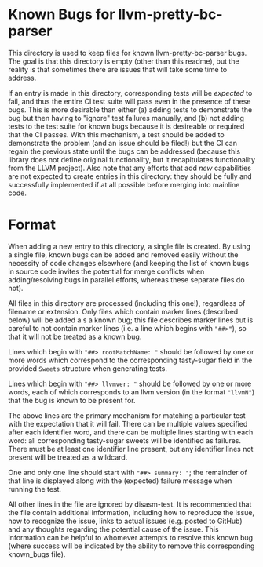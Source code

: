 # Known Bugs for llvm-pretty-bc-parser

This directory is used to keep files for known llvm-pretty-bc-parser bugs.  The
goal is that this directory is empty (other than this readme), but the reality is
that sometimes there are issues that will take some time to address.

If an entry is made in this directory, corresponding tests will be *expected* to
fail, and thus the entire CI test suite will pass even in the presence of these
bugs.  This is more desirable than either (a) adding tests to demonstrate the bug
but then having to "ignore" test failures manually, and (b) not adding tests to
the test suite for known bugs because it is desireable or required that the CI
passes.  With this mechanism, a test should be added to demonstrate the problem
(and an issue should be filed!) but the CI can regain the previous state until
the bugs can be addressed (because this library does not define original
functionality, but it recapitulates functionality from the LLVM project).  Also
note that any efforts that add *new* capabilities are not expected to create
entries in this directory: they should be fully and successfully implemented if
at all possible before merging into mainline code.

# Format

When adding a new entry to this directory, a single file is created.  By using a
single file, known bugs can be added and removed easily without the necessity of
code changes elsewhere (and keeping the list of known bugs in source code invites
the potential for merge conflicts when adding/resolving bugs in parallel efforts,
whereas these separate files do not).

All files in this directory are processed (including this one!), regardless of
filename or extension.  Only files which contain marker lines (described below)
will be added a s a known bug; this file describes marker lines but is careful to
not contain marker lines (i.e. a line which begins with `"##>"`), so that it will
not be treated as a known bug.

Lines which begin with `"##> rootMatchName: "` should be followed by one or
more words which correspond to the corresponding tasty-sugar field in the
provided `Sweets` structure when generating tests.

Lines which begin with `"##> llvmver: "` should be followed by one or more words,
each of which corresponds to an llvm version (in the format `"llvmN"`) that the
bug is known to be present for.

The above lines are the primary mechanism for matching a particular test with the
expectation that it will fail.  There can be multiple values specified after each
identifier word, and there can be multiple lines starting with each word: all
corresponding tasty-sugar sweets will be identified as failures.  There must be
at least one identifier line present, but any identifier lines not present will
be treated as a wildcard.

One and only one line should start with `"##> summary: "`; the remainder of
that line is displayed along with the (expected) failure message when running the
test.

All other lines in the file are ignored by disasm-test.  It is recommended that
the file contain additional information, including how to reproduce the issue,
how to recognize the issue, links to actual issues (e.g. posted to GitHub) and
any thoughts regarding the potential cause of the issue.  This information can be
helpful to whomever attempts to resolve this known bug (where success will be
indicated by the ability to remove this corresponding known_bugs file).
